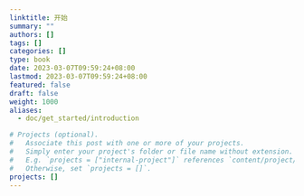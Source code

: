 ```yaml
---
linktitle: 开始
summary: ""
authors: []
tags: []
categories: []
type: book
date: 2023-03-07T09:59:24+08:00
lastmod: 2023-03-07T09:59:24+08:00
featured: false
draft: false
weight: 1000
aliases:
  - doc/get_started/introduction

# Projects (optional).
#   Associate this post with one or more of your projects.
#   Simply enter your project's folder or file name without extension.
#   E.g. `projects = ["internal-project"]` references `content/project/deep-learning/index.md`.
#   Otherwise, set `projects = []`.
projects: []
---
```

